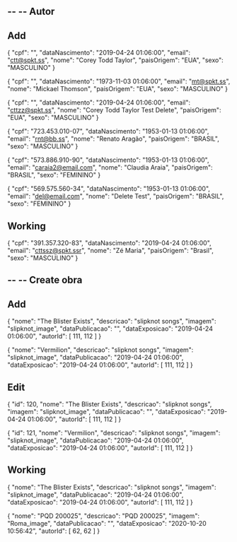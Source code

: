 

--
-- Autor
--


## Add

{
  "cpf": "",
  "dataNascimento": "2019-04-24 01:06:00",
  "email": "ctt@spkt.ss",
  "nome": "Corey Todd Taylor",
  "paisOrigem": "EUA",
  "sexo": "MASCULINO"
}


{
  "cpf": "",
  "dataNascimento": "1973-11-03 01:06:00",
  "email": "mt@spkt.ss",
  "nome": "Mickael Thomson",
  "paisOrigem": "EUA",
  "sexo": "MASCULINO"
}


{
  "cpf": "",
  "dataNascimento": "2019-04-24 01:06:00",
  "email": "cttzz@spkt.ss",
  "nome": "Corey Todd Taylor Test Delete",
  "paisOrigem": "EUA",
  "sexo": "MASCULINO"
}


{
  "cpf": "723.453.010-07",
  "dataNascimento": "1953-01-13 01:06:00",
  "email": "rnt@bb.ss",
  "nome": "Renato Aragão",
  "paisOrigem": "BRASIL",
  "sexo": "MASCULINO"
}


{
  "cpf": "573.886.910-90",
  "dataNascimento": "1953-01-13 01:06:00",
  "email": "caraia2@email.com",
  "nome": "Claudia Araia",
  "paisOrigem": "BRASIL",
  "sexo": "FEMININO"
}


{
  "cpf": "569.575.560-34",
  "dataNascimento": "1953-01-13 01:06:00",
  "email": "del@email.com",
  "nome": "Delete Test",
  "paisOrigem": "BRASIL",
  "sexo": "FEMININO"
}



## Working

{
  "cpf": "391.357.320-83",
  "dataNascimento": "2019-04-24 01:06:00",
  "email": "cttssz@spkt.ssr",
  "nome": "Zé Maria",
  "paisOrigem": "Brasil",
  "sexo": "MASCULINO"
}






--
-- Create obra
--

## Add

{
  "nome": "The Blister Exists",
  "descricao": "slipknot songs",
  "imagem": "slipknot_image",
  "dataPublicacao": "",
  "dataExposicao": "2019-04-24 01:06:00",
  "autorId": [
      111, 112
  ]
}


{
  "nome": "Vermilion",
  "descricao": "slipknot songs",
  "imagem": "slipknot_image",
  "dataPublicacao": "2019-04-24 01:06:00",
  "dataExposicao": "2019-04-24 01:06:00",
  "autorId": [
      111, 112
  ]
}


## Edit

{
  "id": 120,
  "nome": "The Blister Exists",
  "descricao": "slipknot songs",
  "imagem": "slipknot_image",
  "dataPublicacao": "",
  "dataExposicao": "2019-04-24 01:06:00",
  "autorId": [
      111, 112
  ]
}


{
  "id": 121,
  "nome": "Vermilion",
  "descricao": "slipknot songs",
  "imagem": "slipknot_image",
  "dataPublicacao": "2019-04-24 01:06:00",
  "dataExposicao": "2019-04-24 01:06:00",
  "autorId": [
      111, 112
  ]
}



## Working

{
  "nome": "The Blister Exists",
  "descricao": "slipknot songs",
  "imagem": "slipknot_image",
  "dataPublicacao": "2019-04-24 01:06:00",
  "dataExposicao": "2019-04-24 01:06:00",
  "autorId": [
      111, 112
  ]
}


{
  "nome": "PQD 200025",
  "descricao": "PQD 200025",
  "imagem": "Roma_image",
  "dataPublicacao": "",
  "dataExposicao": "2020-10-20 10:56:42",
  "autorId": [
      62, 62
  ]
}
